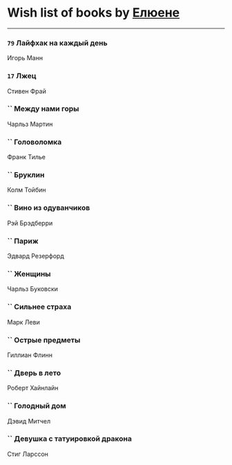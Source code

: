 # Wish list of books by [ Елюене](https://plus.google.com/u/0/110931306939441771638/)
---

### `79` Лайфхак на каждый день
Игорь Манн

### `17` Лжец
Стивен Фрай

### `` Между нами горы
Чарльз Мартин

### `` Головоломка
Франк Тилье

### `` Бруклин
Колм Тойбин

### `` Вино из одуванчиков
Рэй Брэдберри

### `` Париж
Эдвард Резерфорд

### `` Женщины
Чарльз Буковски

### `` Сильнее страха
Марк Леви

### `` Острые предметы
Гиллиан Флинн

### `` Дверь в лето
Роберт Хайнлайн

### `` Голодный дом
Дэвид Митчел

### `` Девушка с татуировкой дракона
Стиг Ларссон

